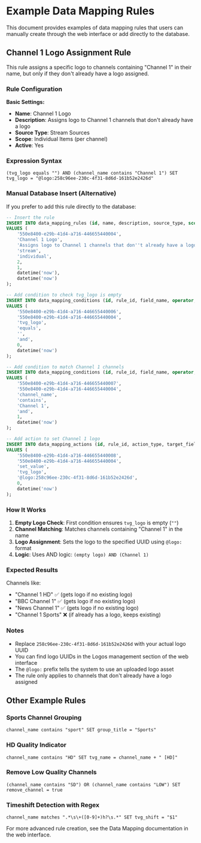 # Example Data Mapping Rules

This document provides examples of data mapping rules that users can manually create through the web interface or add directly to the database.

## Channel 1 Logo Assignment Rule

This rule assigns a specific logo to channels containing "Channel 1" in their name, but only if they don't already have a logo assigned.

### Rule Configuration

**Basic Settings:**
- **Name**: Channel 1 Logo
- **Description**: Assigns logo to Channel 1 channels that don't already have a logo
- **Source Type**: Stream Sources
- **Scope**: Individual Items (per channel)
- **Active**: Yes

### Expression Syntax

```
(tvg_logo equals "") AND (channel_name contains "Channel 1") SET tvg_logo = "@logo:258c96ee-230c-4f31-8d6d-161b52e2426d"
```

### Manual Database Insert (Alternative)

If you prefer to add this rule directly to the database:

```sql
-- Insert the rule
INSERT INTO data_mapping_rules (id, name, description, source_type, scope, sort_order, is_active, created_at, updated_at)
VALUES (
    '550e8400-e29b-41d4-a716-446655440004',
    'Channel 1 Logo',
    'Assigns logo to Channel 1 channels that don''t already have a logo',
    'stream',
    'individual',
    2,
    1,
    datetime('now'),
    datetime('now')
);

-- Add condition to check tvg_logo is empty
INSERT INTO data_mapping_conditions (id, rule_id, field_name, operator, value, logical_operator, sort_order, created_at)
VALUES (
    '550e8400-e29b-41d4-a716-446655440006',
    '550e8400-e29b-41d4-a716-446655440004',
    'tvg_logo',
    'equals',
    '',
    'and',
    0,
    datetime('now')
);

-- Add condition to match Channel 1 channels
INSERT INTO data_mapping_conditions (id, rule_id, field_name, operator, value, logical_operator, sort_order, created_at)
VALUES (
    '550e8400-e29b-41d4-a716-446655440007',
    '550e8400-e29b-41d4-a716-446655440004',
    'channel_name',
    'contains',
    'Channel 1',
    'and',
    1,
    datetime('now')
);

-- Add action to set Channel 1 logo
INSERT INTO data_mapping_actions (id, rule_id, action_type, target_field, value, sort_order, created_at)
VALUES (
    '550e8400-e29b-41d4-a716-446655440008',
    '550e8400-e29b-41d4-a716-446655440004',
    'set_value',
    'tvg_logo',
    '@logo:258c96ee-230c-4f31-8d6d-161b52e2426d',
    0,
    datetime('now')
);
```

### How It Works

1. **Empty Logo Check**: First condition ensures `tvg_logo` is empty (`""`)
2. **Channel Matching**: Matches channels containing "Channel 1" in the name
3. **Logo Assignment**: Sets the logo to the specified UUID using `@logo:` format
4. **Logic**: Uses AND logic: `(empty logo) AND (Channel 1)`

### Expected Results

Channels like:
- "Channel 1 HD" ✅ (gets logo if no existing logo)
- "BBC Channel 1" ✅ (gets logo if no existing logo) 
- "News Channel 1" ✅ (gets logo if no existing logo)
- "Channel 1 Sports" ❌ (if already has a logo, keeps existing)

### Notes

- Replace `258c96ee-230c-4f31-8d6d-161b52e2426d` with your actual logo UUID
- You can find logo UUIDs in the Logos management section of the web interface
- The `@logo:` prefix tells the system to use an uploaded logo asset
- The rule only applies to channels that don't already have a logo assigned

## Other Example Rules

### Sports Channel Grouping

```
channel_name contains "sport" SET group_title = "Sports"
```

### HD Quality Indicator

```
channel_name contains "HD" SET tvg_name = channel_name + " [HD]"
```

### Remove Low Quality Channels

```
(channel_name contains "SD") OR (channel_name contains "LOW") SET remove_channel = true
```

### Timeshift Detection with Regex

```
channel_name matches ".*\s\+([0-9]+)h?\s.*" SET tvg_shift = "$1"
```

For more advanced rule creation, see the Data Mapping documentation in the web interface.